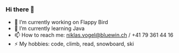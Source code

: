 ### Hi there 👋
- 🔭 I’m currently working on Flappy Bird
- 🌱 I’m currently learning Java
- 📫 How to reach me: niklas.vogel@bluewin.ch /  +41 79 361 44 16
- ⚡ My hobbies: code, climb, read, snowboard, ski

<!--
**Nukufel/Nukufel** is a ✨ _special_ ✨ repository because its `README.md` (this file) appears on your GitHub profile.

Here are some ideas to get you started:

- 🔭 I’m currently working on ...
- 🌱 I’m currently learning Java
- 👯 I’m looking to collaborate on ...
- 🤔 I’m looking for help with ...
- 💬 Ask me about ...
- 📫 How to reach me: niklas.vogel@bluewin.ch
- 😄 Pronouns: ...
- ⚡ Fun fact: ...
-->

